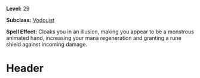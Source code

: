 <!-- TITLE: Spell: The Witch's Hand -->
<!-- SUBTITLE:  -->

**Level:** 29

**Subclass:** [Vodouist](vodouist)

**Spell Effect:** Cloaks you in an illusion, making you appear to be a monstrous animated hand, increasing your mana regeneration and granting a rune shield against incoming damage.

# Header